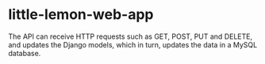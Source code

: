 # little-lemon-web-app
The API can receive HTTP requests such as GET, POST, PUT and DELETE, and updates the Django models, which in turn, updates the data in a MySQL database.
